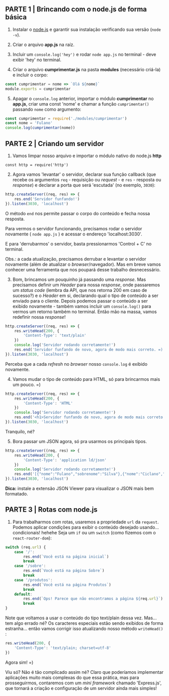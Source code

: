 ## PARTE 1 | Brincando com o node.js de forma básica

1. Instalar o [node.js](https://nodejs.org/en/) e garantir sua instalação verificando sua versão (`node -v`).

2. Criar o arquivo **app.js** na raíz.

3. Incluir um `console.log('hey')` e rodar `node app.js` no terminal - deve exibir 'hey' no terminal.

4. Criar o arquivo **cumprimentar.js** na pasta **modules** (necessário criá-la) e incluir o corpo:

``` js
const cumprimentar = nome => `Olá ${nome}`
module.exports = cumprimentar
```

5. Apagar o `console.log` anterior, importar o módulo **cumprimentar** no **app.js**, criar uma const 'nome' e chamar a função `cumprimentar()` passando `nome` como argumento:

``` js
const cumprimentar = require('./modules/cumprimentar')
const nome = 'Fulano'
console.log(cumprimentar(nome))
```

## PARTE 2 | Criando um servidor

1. Vamos limpar nosso arquivo e importar o módulo nativo do node.js **http**

 `const http = require('http')`

2. Agora vamos 'levantar' o servidor, declarar sua função callback (que recebe os argumentos `req` - requisição ou _request_ - e `res` - resposta ou _response_) e declarar a porta que será 'escutada' (no exemplo,        `3030`):

``` js
http.createServer((req, res) => {
    res.end('Servidor funfando!')
}).listen(3030, 'localhost')
```

O método `end` nos permite passar o corpo do conteúdo e fecha nossa resposta.

Para vermos o servidor funcionando, precisamos rodar o servidor novamente ( `node app.js` ) e acessar o endereço 'localhost:3030'.

E para 'derrubarmos' o servidor, basta pressionarmos 'Control + C' no terminal.

Obs.: a cada atualização, precisamos derrubar e levantar o servidor novamente (além de atualizar o _browser_/navegador). Mas em breve vamos conhecer uma ferramenta que nos poupará desse trabalho desnecessário.

3. Bom, brincamos um pouquinho já passando uma _response_. Mas precisamos definir um _Header_ para nossa _response_, onde passaremos um _status code_ (lembra da API, que nos retorna 200 em caso de sucesso?) e o _Header_ em si, declarando qual o tipo de conteúdo a ser enviado para o cliente. Depois podemos passar o conteúdo a ser exibido novamente - também vamos incluir um `console.log()` para vermos um retorno também no terminal. Então mão na massa, vamos redefinir nossa _response_!

``` js
http.createServer((req, res) => {
    res.writeHead(200, {
        'Content-Type': 'text/plain'
    })
    console.log('Servidor rodando corretamente!')
    res.end('Servidor funfando de novo, agora de modo mais correto. =)')
}).listen(3030, 'localhost')
```

Perceba que a cada _refresh_ no _browser_ nosso `console.log` é exibido novamente.

4. Vamos mudar o tipo de conteúdo para HTML, só para brincarmos mais um pouco. =)

``` js
http.createServer((req, res) => {
    res.writeHead(200, {
        'Content-Type': 'HTML'
    })
    console.log('Servidor rodando corretamente!')
    res.end('<h1>Servidor funfando de novo, agora de modo mais correto.</h1><h2>=)</h2>')
}).listen(3030, 'localhost')
```

Tranquilo, né?

5. Bora passar um JSON agora, só pra usarmos os principais tipos.

``` js
http.createServer((req, res) => {
    res.writeHead(200, {
        'Content-Type': 'application ld/json'
    })
    console.log('Servidor rodando corretamente!')
    res.end('[{"nome":"Fulano","sobrenome":"Silva"},{"nome":"Ciclano","sobrenome":"Silva"},{"nome":"Beltrano","sobrenome":"Silva"}]')
}).listen(3030, 'localhost')
```

**Dica:** instale a extensão JSON Viewer para visualizar o JSON mais bem formatado.

## PARTE 3 | Rotas com node.js

1. Para trabalharmos com rotas, usaremos a propriedade `url` da `request`. Podemos aplicar condições para exibir o conteúdo desejado usando... condicionais! hehehe Seja um `if` ou um `switch` (como fizemos com o `react-router-dom`):

``` js
switch (req.url) {
    case '/':
        res.end(`Você está na página inicial`)
        break
    case '/sobre':
        res.end(`Você está na página Sobre`)
        break
    case '/produtos':
        res.end(`Você está na página Produtos`)
        break
    default:
        res.end(`Ops! Parece que não encontramos a página ${req.url}`)
        break
}
```

Note que voltamos a usar o conteúdo do tipo text/plain dessa vez. Mas... tem algo errado né? Os caracteres especiais estão sendo exibidos de forma estranha... então vamos corrigir isso atualizando nosso método `writeHead()` :

``` js
res.writeHead(200, {
    'Content-Type': 'text/plain; charset=utf-8'
})
```

Agora sim! =)

Viu só? Não é tão complicado assim né? Claro que poderíamos implementar aplicações muito mais complexas do que essa prática, mas para prosseguirmos, contaremos com um _mini framework_ chamado 'Express.js', que tornará a criação e configuração de um servidor ainda mais simples!
